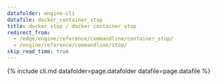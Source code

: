 ```yaml
---
datafolder: engine-cli
datafile: docker_container_stop
title: docker stop / docker container stop
redirect_from:
  - /edge/engine/reference/commandline/container_stop/
  - /engine/reference/commandline/stop/
skip_read_time: true
---
```

<!--
This page is automatically generated from Docker's source code. If you want to
suggest a change to the text that appears here, open a ticket or pull request
in the source repository on GitHub:

https://github.com/docker/cli
-->

{% include cli.md datafolder=page.datafolder datafile=page.datafile %}
